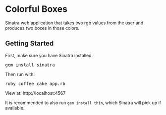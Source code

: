 # Colorful Boxes
Sinatra web application that takes two rgb values from the user and produces two boxes in those colors.

<h2>Getting Started</h2>
First, make sure you have Sinatra installed:

<pre>gem install sinatra</pre>

Then run with: 

<pre>ruby coffee_cake_app.rb</pre>

View at: http://localhost:4567

It is recommended to also run <code>gem install thin</code>, which Sinatra will pick up if available.
